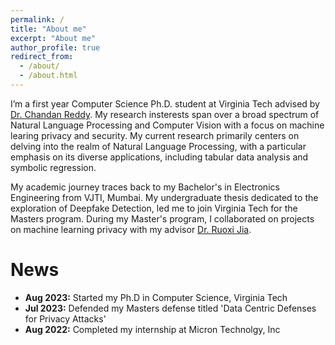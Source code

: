 ```yaml
---
permalink: /
title: "About me"
excerpt: "About me"
author_profile: true
redirect_from: 
  - /about/
  - /about.html
---
```


I’m a first year Computer Science Ph.D. student at Virginia Tech advised by [Dr. Chandan Reddy](https://people.cs.vt.edu/reddy/). My research insterests span over a broad spectrum of Natural Language Processing and Computer Vision with a focus on machine learing privacy and security. My current research primarily centers on delving into the realm of Natural Language Processing, with a particular emphasis on its diverse applications, including tabular data analysis and symbolic regression.

My academic journey traces back to my Bachelor's in Electronics Engineering from VJTI, Mumbai. My undergraduate thesis dedicated to the exploration of Deepfake Detection, led me to join Virginia Tech for the Masters program. During my Master's program, I collaborated on projects on machine learning privacy with my advisor [Dr. Ruoxi Jia](https://ruoxijia.info/). 

News
=====
* **Aug 2023:** Started my Ph.D in Computer Science, Virginia Tech
* **Jul 2023:** Defended my Masters defense titled 'Data Centric Defenses for Privacy Attacks'
* **Aug 2022:** Completed my internship at Micron Technolgy, Inc